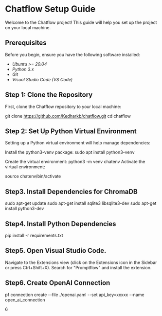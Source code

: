 # Chatflow Setup Guide

Welcome to the Chatflow project! This guide will help you set up the project on your local machine.

## Prerequisites

Before you begin, ensure you have the following software installed:

- *Ubuntu >= 20.04*
- *Python 3.x*
- *Git*
- *Visual Studio Code (VS Code)*

## Step 1: Clone the Repository

First, clone the Chatflow repository to your local machine:

git clone https://github.com/Kedharkb/chatflow.git
cd chatflow

## Step 2: Set Up Python Virtual Environment
Setting up a Python virtual environment will help manage dependencies:

Install the python3-venv package:
sudo apt install python3-venv

Create the virtual environment:
python3 -m venv chatenv
Activate the virtual environment:

source chatenv/bin/activate

## Step3. Install Dependencies for ChromaDB
sudo apt-get update
sudo apt-get install sqlite3 libsqlite3-dev
sudo apt-get install python3-dev

## Step4. Install Python Dependencies
pip install -r requirements.txt

## Step5. Open Visual Studio Code.
Navigate to the Extensions view (click on the Extensions icon in the Sidebar or press Ctrl+Shift+X).
Search for "Promptflow" and install the extension.

## Step6.  Create OpenAI Connection
pf connection create --file ./openai.yaml --set api_key=xxxxx --name open_ai_connection





6